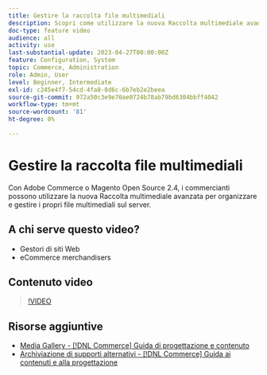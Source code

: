 ```yaml
---
title: Gestire la raccolta file multimediali
description: Scopri come utilizzare la nuova Raccolta multimediale avanzata per organizzare e gestire i file multimediali sul server.
doc-type: feature video
audience: all
activity: use
last-substantial-update: 2023-04-27T00:00:00Z
feature: Configuration, System
topic: Commerce, Administration
role: Admin, User
level: Beginner, Intermediate
exl-id: c245e4f7-54cd-4fa8-8d6c-6b7eb2e2beea
source-git-commit: 972a50c3e9e70ae0724b78ab79bd6304bbff4042
workflow-type: tm+mt
source-wordcount: '81'
ht-degree: 0%

---
```


# Gestire la raccolta file multimediali

Con Adobe Commerce o Magento Open Source 2.4, i commercianti possono utilizzare la nuova Raccolta multimediale avanzata per organizzare e gestire i propri file multimediali sul server.

## A chi serve questo video?

- Gestori di siti Web
- eCommerce merchandisers

## Contenuto video

>[!VIDEO](https://video.tv.adobe.com/v/3411045?quality=12&learn=on&captions=ita)

## Risorse aggiuntive

- [Media Gallery - [!DNL Commerce] Guida di progettazione e contenuto](https://experienceleague.adobe.com/it/docs/commerce-admin/content-design/wysiwyg/gallery/media-gallery)
- [Archiviazione di supporti alternativi - [!DNL Commerce] Guida ai contenuti e alla progettazione](https://experienceleague.adobe.com/it/docs/commerce-admin/content-design/wysiwyg/storage/media-storage)
